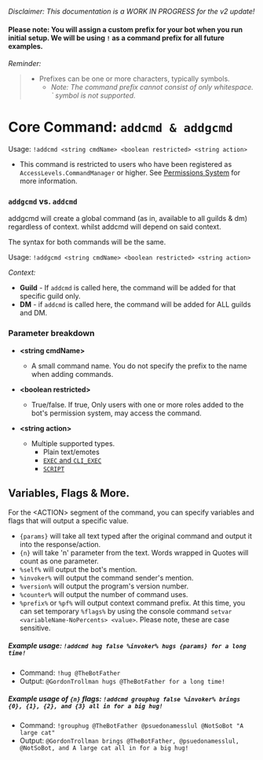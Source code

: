 *Disclaimer: This documentation is a WORK IN PROGRESS for the v2 update!*
#### Please note: You will assign a custom prefix for your bot when you run initial setup. We will be using `!` as a command prefix for all future examples.
*Reminder:*
> * Prefixes can be one or more characters, typically symbols.
>   * *Note: The command prefix cannot consist of only whitespace. \` symbol is not supported.*

# Core Command: `addcmd & addgcmd`

Usage: `!addcmd <string cmdName> <boolean restricted> <string action>`

* This command is restricted to users who have been registered as `AccessLevels.CommandManager` or higher. See [Permissions System](https://github.com/rmsoftware-development/RMSoftware.ModularBot/blob/v2/doc/Core-Commands/permissions.md) for more information.


### `addgcmd` vs. `addcmd`
addgcmd will create a global command (as in, available to all guilds & dm) regardless of context. whilst addcmd will depend on said context.

The syntax for both commands will be the same.

Usage: `!addgcmd <string cmdName> <boolean restricted> <string action>`

*Context:*
* **Guild** - If `addcmd` is called here, the command will be added for that specific guild only.
* **DM** - if `addcmd` is called here, the command will be added for ALL guilds and DM.

### Parameter breakdown
* **\<string cmdName>**
  * A small command name. You do not specify the prefix to the name when adding commands. 

* **\<boolean restricted>**
  * True/false. If true, Only users with one or more roles added to the bot's permission system, may access the command.

* **\<string action>**
   * Multiple supported types.
      * Plain text/emotes
      * [`EXEC` and `CLI_EXEC`](https://github.com/rmsoftware-development/RMSoftware.ModularBot/blob/v2/doc/AdvancedActions/ExternalLibs.md)
      * [`SCRIPT`](https://github.com/rmsoftware-development/RMSoftware.ModularBot/blob/v2/doc/AdvancedActions/scripting.md)

## Variables, Flags & More.
For the \<ACTION> segment of the command, you can specify variables and flags that will output a specific value.
* `{params}` will take all text typed after the original command and output it into the response/action.
* `{n}` will take 'n' parameter from the text. Words wrapped in Quotes will count as one parameter.
* `%self%` will output the bot's mention.
* `%invoker%` will output the command sender's mention.
* `%version%` will output the program's version number.
* `%counter%` will output the number of command uses.
* `%prefix%` or `%pf%` will output context command prefix.
At this time, you can set temporary `%flags%` by using the console command `setvar <variableName-NoPercents> <value>`. Please note, these are case sensitive.

##### Example usage: `!addcmd hug false %invoker% hugs {params} for a long time!`
* Command: `!hug @TheBotFather`
* Output: `@GordonTrollman hugs @TheBotFather for a long time!`

##### Example usage of `{n}` flags: `!addcmd grouphug false %invoker% brings {0}, {1}, {2}, and {3} all in for a big hug!`
* Command: `!grouphug @TheBotFather @psuedonamesslul @NotSoBot "A large cat"`
* Output: `@GordonTrollman brings @TheBotFather, @psuedonamesslul, @NotSoBot, and A large cat all in for a big hug!`

